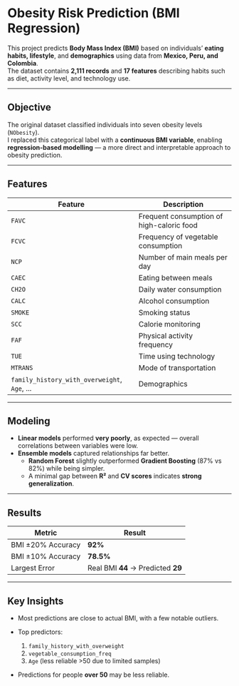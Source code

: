 # Obesity Risk Prediction (BMI Regression)

This project predicts **Body Mass Index (BMI)** based on individuals’ **eating habits, lifestyle**, and **demographics** using data from **Mexico, Peru, and Colombia**.  
The dataset contains **2,111 records** and **17 features** describing habits such as diet, activity level, and technology use.

---

## Objective

The original dataset classified individuals into seven obesity levels (`NObesity`).  
I replaced this categorical label with a **continuous BMI variable**, enabling **regression-based modelling** — a more direct and interpretable approach to obesity prediction.

---

## Features

| Feature | Description |
|----------|-------------|
| `FAVC` | Frequent consumption of high-caloric food |
| `FCVC` | Frequency of vegetable consumption |
| `NCP` | Number of main meals per day |
| `CAEC` | Eating between meals |
| `CH2O` | Daily water consumption |
| `CALC` | Alcohol consumption |
| `SMOKE` | Smoking status |
| `SCC` | Calorie monitoring |
| `FAF` | Physical activity frequency |
| `TUE` | Time using technology |
| `MTRANS` | Mode of transportation |
| `family_history_with_overweight`, `Age`, ... | Demographics |

---

## Modeling

- **Linear models** performed **very poorly**, as expected — overall correlations between variables were low.  
- **Ensemble models** captured relationships far better.  
  - **Random Forest** slightly outperformed **Gradient Boosting** (87% vs 82%) while being simpler.  
  - A minimal gap between **R²** and **CV scores** indicates **strong generalization**.

---

## Results

| Metric | Result |
|--------|---------|
| BMI ±20% Accuracy | **92%** |
| BMI ±10% Accuracy | **78.5%** |
| Largest Error | Real BMI **44** → Predicted **29** |

---

## Key Insights

- Most predictions are close to actual BMI, with a few notable outliers.  
- Top predictors:  
  1. `family_history_with_overweight`  
  2. `vegetable_consumption_freq`
  3. `Age` (less reliable >50 due to limited samples)

- Predictions for people **over 50** may be less reliable.
